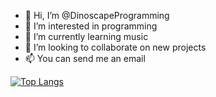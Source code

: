 - 👋 Hi, I’m @DinoscapeProgramming
- 👀 I’m interested in programming
- 🌱 I’m currently learning music
- 💞️ I’m looking to collaborate on new projects
- 📫 You can send me an email

[![Top Langs](https://github-readme-stats.vercel.app/api/top-langs/?username=DinoscapeProgramming)](https://github.com/anuraghazra/github-readme-stats)

